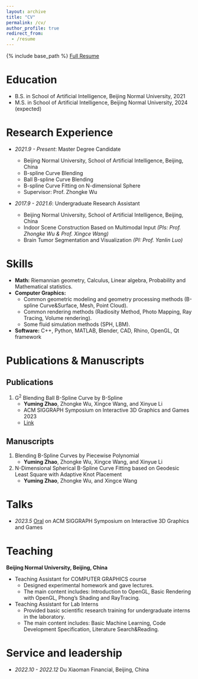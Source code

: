 ```yaml
---
layout: archive
title: "CV"
permalink: /cv/
author_profile: true
redirect_from:
  - /resume
---
```


{% include base_path %}
[Full Resume](https://aidenzhao.github.io/files/YumingZhao_Resume_2023_0705.pdf)

Education
======
* B.S. in School of Artificial Intelligence, Beijing Normal University, 2021
* M.S. in School of Artificial Intelligence, Beijing Normal University, 2024 (expected)

Research Experience
======
* *2021.9 - Present*: Master Degree Candidate
  * Beijing Normal University, School of Artificial Intelligence, Beijing, China
  * B-spline Curve Blending
  * Ball B-spline Curve Blending
  * B-spline Curve Fitting on N-dimensional Sphere
  * Supervisor: Prof. Zhongke Wu

* *2017.9 - 2021.6*: Undergraduate Research Assistant 
  * Beijing Normal University, School of Artificial Intelligence, Beijing, China
  * Indoor Scene Construction Based on Multimodal Input *(PIs: Prof. Zhongke Wu & Prof. Xingce Wang)*
  * Brain Tumor Segmentation and Visualization *(PI: Prof. Yanlin Luo)*
  
Skills
======
* **Math:** Riemannian geometry, Calculus, Linear algebra, Probability and Mathematical statistics.
* **Computer Graphics:**
  * Common geometric modeling and geometry processing methods (B-spline Curve&Surface, Mesh, Point Cloud).
  * Common rendering methods (Radiosity Method, Photo Mapping, Ray Tracing, Volume rendering).
  * Some fluid simulation methods (SPH, LBM).
* **Software:** C++, Python, MATLAB, Blender, CAD, Rhino, OpenGL, Qt framework

Publications & Manuscripts
======

Publications
------
1. G<sup>2</sup> Blending Ball B-Spline Curve by B-Spline
    - **Yuming Zhao**, Zhongke Wu, Xingce Wang, and Xinyue Li
    - ACM SIGGRAPH Symposium on Interactive 3D Graphics and Games 2023
    - [Link](https://doi.org/10.1145/3585504)
   
Manuscripts
------
1. Blending B-Spline Curves by Piecewise Polynomial
    - **Yuming Zhao**, Zhongke Wu, Xingce Wang, and Xinyue Li
2. N-Dimensional Spherical B-Spline Curve Fitting based on Geodesic Least Square with Adaptive Knot Placement
    - **Yuming Zhao**, Zhongke Wu, and Xingce Wang

Talks
======
* *2023.5* [Oral](https://www.youtube.com/watch?v=m8rggUd7cAQ&t=11s) on ACM SIGGRAPH Symposium on Interactive 3D Graphics and Games
  
Teaching
======
**Beijing Normal University, Beijing, China**
* Teaching Assistant for COMPUTER GRAPHICS course
  * Designed experimental homework and gave lectures.
  * The main content includes: Introduction to OpenGL, Basic Rendering with OpenGL, Phong’s Shading and RayTracing.
* Teaching Assistant for Lab Interns
  * Provided basic scientific research training for undergraduate interns in the laboratory.
  * The main content includes: Basic Machine Learning, Code Development Specification, Literature Search&Reading.
  
Service and leadership
======
* *2022.10 - 2022.12* Du Xiaoman Financial, Beijing, China
